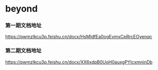 # beyond

### 第一期文档地址
https://pwmzlkcu3p.feishu.cn/docx/HsMIdfEa0ogEvmxCpRrcEOyenqc

### 第二期文档地址
https://pwmzlkcu3p.feishu.cn/docx/XX6xdpB0UoH0auxgPYlcxmninDb

